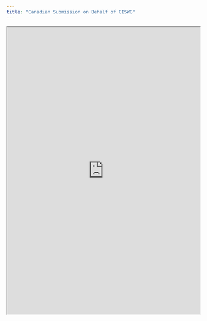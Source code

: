 ```yaml
---
title: "Canadian Submission on Behalf of CISWG"
---
```



<iframe height="750" width="100%" src="https://ewelton.github.io/ktest/wiki.html#Canadian%20Submission%20on%20Behalf%20of%20CISWG"></iframe>
